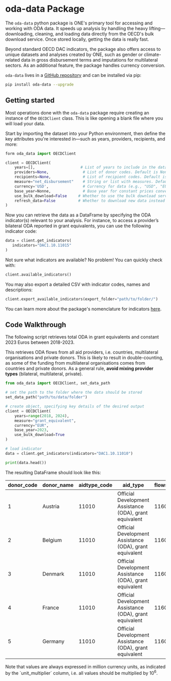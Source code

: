 # oda-data Package

The `oda-data` python package is ONE's primary tool for accessing and working with ODA data. It speeds up analysis by
handling the heavy lifting—downloading, cleaning, and loading data directly from the OECD's bulk download service. Once
stored locally, getting the data is really fast.

Beyond standard OECD DAC indicators, the package also offers access to unique datasets and analyses created by ONE, such
as gender or climate-related data in gross disbursement terms and imputations for multilateral sectors. As an additional
feature, the package handles currency conversion.

`oda-data` lives in a [GitHub repository](https://github.com/ONEcampaign/oda_data_package) and can be installed via pip:

```bash
pip install oda-data --upgrade
```

## Getting started

Most operations done with the `oda-data` package require creating an instance of the `OECDClient` class. This is like
opening a blank file where you will load your data.

Start by importing the dataset into your Python environment, then define the key attributes you're interested in—such as
years, providers, recipients, and more:

```python
form oda_data import OECDClient

client = OECDClient(
    years=[],                    # List of years to include in the data. Default is None (all years)
    providers=None,               # List of donor codes. Default is None (all donors)
    recipients=None,              # List of recipient codes. Default is None (all recipients)  
    measure="net_disbursement"    # String or list with measures. Default is "net_disbursement"
    currency='USD',               # Currency for data (e.g., "USD", "EUR", "GBP", "CAD"). Default is "USD"
    base_year=Nonne,              # Base year for constant prices conversion. Default is None, which returns current prices
    use_bulk_download=False     # Whether to use the bulk download service or the data-explorer API. Default is False
    refresh_data=False          # Whether to download new data instead of using saved filed. Default is False
)
```

Now you can retrieve the data as a DataFrame by specifying the ODA indicator(s) relevant to your analysis. For instance,
to access a provider’s bilateral ODA reported in grant equivalents, you can use the following indicator code:

```python
data = client.get_indicators(
   indicators="DAC1.10.11015"
)
```

Not sure what indicators are available? No problem! You can quickly check with:

```python
client.available_indicators()
```

You may also export a detailed CSV with indicator codes, names and descriptions:

```python
client.export_available_indicators(export_folder="path/to/folder/")
```

You can learn more about the package's nomenclature for indicators [here](./oda-data-package/indicators).

## Code Walkthrough

The following script retrieves total ODA in grant equivalents and constant 2023 Euros between 2018-2023.

<div class="warning">
    This retrieves ODA flows from all aid providers, i.e. countries, multilateral organisations and private donors. 
    This is likely to result in double-counting, as some of the funding from multilateral organisations comes from 
    countries and private donors. As a general rule, <b>avoid mixing provider types</b> (bilateral, multilateral, private). 
</div>

```python
from oda_data import OECDClient, set_data_path

# set the path to the folder where the data should be stored
set_data_path("path/to/data/folder")

# create object, specifying key details of the desired output
client = OECDClient(
    years=range(2018, 2024),
    measure="grant_equivalent",
    currency="EUR",
    base_year=2023,
    use_bulk_download=True
)

# load indicator
data = client.get_indicators(indicators="DAC1.10.11010")

print(data.head())
```

The resulting DataFrame should look like this:

| donor_code | donor_name | aidtype_code | aid_type                                                | flows_code | fund_flows        | sector_code | sector_name    | year | value        | unit_multiplier | currency | prices   | one_indicator |
|------------|------------|--------------|---------------------------------------------------------|------------|-------------------|-------------|----------------|------|--------------|-----------------|----------|----------|---------------|
| 1          | Austria    | 11010        | Official Development Assistance (ODA), grant equivalent | 1160       | Grant equivalents | <NA>        | Not applicable | 2023 | 1807.10544   | 6               | EUR      | constant | DAC1.10.11010 |
| 2          | Belgium    | 11010        | Official Development Assistance (ODA), grant equivalent | 1160       | Grant equivalents | <NA>        | Not applicable | 2023 | 2613.059392  | 6               | EUR      | constant | DAC1.10.11010 |
| 3          | Denmark    | 11010        | Official Development Assistance (ODA), grant equivalent | 1160       | Grant equivalents | <NA>        | Not applicable | 2023 | 2850.78848   | 6               | EUR      | constant | DAC1.10.11010 |
| 4          | France     | 11010        | Official Development Assistance (ODA), grant equivalent | 1160       | Grant equivalents | <NA>        | Not applicable | 2023 | 14266.371712 | 6               | EUR      | constant | DAC1.10.11010 |
| 5          | Germany    | 11010        | Official Development Assistance (ODA), grant equivalent | 1160       | Grant equivalents | <NA>        | Not applicable | 2023 | 33923.828032 | 6               | EUR      | constant | DAC1.10.11010 |

<div class="warning">
    Note that values are always expressed in million currency units, as indicated by the `unit_multiplier` column, i.e. 
    all values should be multiplied by 10<sup>6</sup>.
</div>